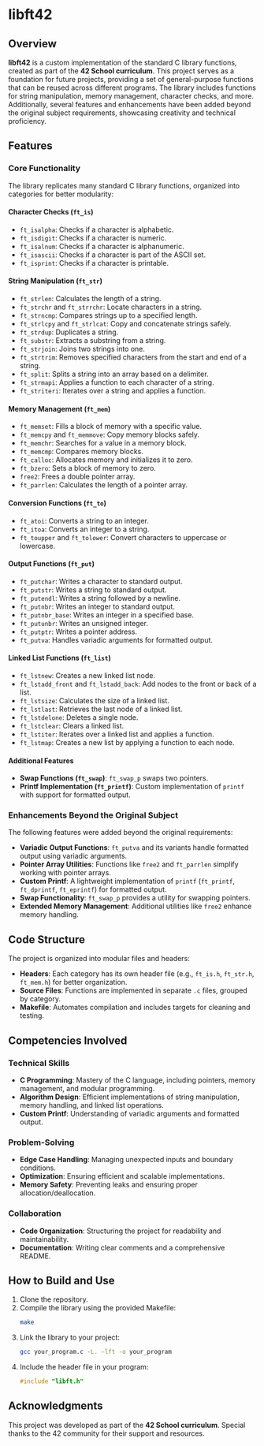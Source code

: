 # libft42

## Overview

**libft42** is a custom implementation of the standard C library functions, created as part of the **42 School curriculum**. This project serves as a foundation for future projects, providing a set of general-purpose functions that can be reused across different programs. The library includes functions for string manipulation, memory management, character checks, and more. Additionally, several features and enhancements have been added beyond the original subject requirements, showcasing creativity and technical proficiency.

## Features

### Core Functionality
The library replicates many standard C library functions, organized into categories for better modularity:

#### Character Checks (`ft_is`)
- `ft_isalpha`: Checks if a character is alphabetic.
- `ft_isdigit`: Checks if a character is numeric.
- `ft_isalnum`: Checks if a character is alphanumeric.
- `ft_isascii`: Checks if a character is part of the ASCII set.
- `ft_isprint`: Checks if a character is printable.

#### String Manipulation (`ft_str`)
- `ft_strlen`: Calculates the length of a string.
- `ft_strchr` and `ft_strrchr`: Locate characters in a string.
- `ft_strncmp`: Compares strings up to a specified length.
- `ft_strlcpy` and `ft_strlcat`: Copy and concatenate strings safely.
- `ft_strdup`: Duplicates a string.
- `ft_substr`: Extracts a substring from a string.
- `ft_strjoin`: Joins two strings into one.
- `ft_strtrim`: Removes specified characters from the start and end of a string.
- `ft_split`: Splits a string into an array based on a delimiter.
- `ft_strmapi`: Applies a function to each character of a string.
- `ft_striteri`: Iterates over a string and applies a function.

#### Memory Management (`ft_mem`)
- `ft_memset`: Fills a block of memory with a specific value.
- `ft_memcpy` and `ft_memmove`: Copy memory blocks safely.
- `ft_memchr`: Searches for a value in a memory block.
- `ft_memcmp`: Compares memory blocks.
- `ft_calloc`: Allocates memory and initializes it to zero.
- `ft_bzero`: Sets a block of memory to zero.
- `free2`: Frees a double pointer array.
- `ft_parrlen`: Calculates the length of a pointer array.

#### Conversion Functions (`ft_to`)
- `ft_atoi`: Converts a string to an integer.
- `ft_itoa`: Converts an integer to a string.
- `ft_toupper` and `ft_tolower`: Convert characters to uppercase or lowercase.

#### Output Functions (`ft_put`)
- `ft_putchar`: Writes a character to standard output.
- `ft_putstr`: Writes a string to standard output.
- `ft_putendl`: Writes a string followed by a newline.
- `ft_putnbr`: Writes an integer to standard output.
- `ft_putnbr_base`: Writes an integer in a specified base.
- `ft_putunbr`: Writes an unsigned integer.
- `ft_putptr`: Writes a pointer address.
- `ft_putva`: Handles variadic arguments for formatted output.

#### Linked List Functions (`ft_list`)
- `ft_lstnew`: Creates a new linked list node.
- `ft_lstadd_front` and `ft_lstadd_back`: Add nodes to the front or back of a list.
- `ft_lstsize`: Calculates the size of a linked list.
- `ft_lstlast`: Retrieves the last node of a linked list.
- `ft_lstdelone`: Deletes a single node.
- `ft_lstclear`: Clears a linked list.
- `ft_lstiter`: Iterates over a linked list and applies a function.
- `ft_lstmap`: Creates a new list by applying a function to each node.

#### Additional Features
- **Swap Functions (`ft_swap`)**: `ft_swap_p` swaps two pointers.
- **Printf Implementation (`ft_printf`)**: Custom implementation of `printf` with support for formatted output.

### Enhancements Beyond the Original Subject
The following features were added beyond the original requirements:
- **Variadic Output Functions**: `ft_putva` and its variants handle formatted output using variadic arguments.
- **Pointer Array Utilities**: Functions like `free2` and `ft_parrlen` simplify working with pointer arrays.
- **Custom Printf**: A lightweight implementation of `printf` (`ft_printf`, `ft_dprintf`, `ft_eprintf`) for formatted output.
- **Swap Functionality**: `ft_swap_p` provides a utility for swapping pointers.
- **Extended Memory Management**: Additional utilities like `free2` enhance memory handling.

## Code Structure

The project is organized into modular files and headers:
- **Headers**: Each category has its own header file (e.g., `ft_is.h`, `ft_str.h`, `ft_mem.h`) for better organization.
- **Source Files**: Functions are implemented in separate `.c` files, grouped by category.
- **Makefile**: Automates compilation and includes targets for cleaning and testing.

## Competencies Involved

### Technical Skills
- **C Programming**: Mastery of the C language, including pointers, memory management, and modular programming.
- **Algorithm Design**: Efficient implementations of string manipulation, memory handling, and linked list operations.
- **Custom Printf**: Understanding of variadic arguments and formatted output.

### Problem-Solving
- **Edge Case Handling**: Managing unexpected inputs and boundary conditions.
- **Optimization**: Ensuring efficient and scalable implementations.
- **Memory Safety**: Preventing leaks and ensuring proper allocation/deallocation.

### Collaboration
- **Code Organization**: Structuring the project for readability and maintainability.
- **Documentation**: Writing clear comments and a comprehensive README.

## How to Build and Use

1. Clone the repository.
2. Compile the library using the provided Makefile:
   ```sh
   make
   ```
3. Link the library to your project:
   ```sh
   gcc your_program.c -L. -lft -o your_program
   ```
4. Include the header file in your program:
   ```c
   #include "libft.h"
   ```

## Acknowledgments

This project was developed as part of the **42 School curriculum**. Special thanks to the 42 community for their support and resources.